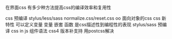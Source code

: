 

在界面css 有多少种方法提高css的编译效率和复用性

css 预编译  stylus/less/sass   normalize.css/reset.css  oo 面向对象的css
css 新特性  可以定义变量
变量 嵌套 函数 是css描述性到编程性的表现   stylus/sass 预编译    css in js 组件语法
css4 版本补支持  用postcss解决